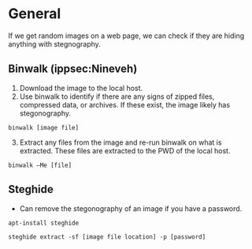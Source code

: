 # General
If we get random images on a web page, we can check if they are hiding anything with stegnography. 

## Binwalk (ippsec:Nineveh)
1. Download the image to the local host. 
2. Use binwalk to identify if there are any signs of zipped files, compressed data, or archives.  If these exist, the image likely has stegonography.
```
binwalk [image file]
```
3. Extract any files from the image and re-run binwalk on what is extracted.  These files are extracted to the PWD of the local host.
```
binwalk –Me [file]
```

## Steghide
- Can remove the stegonography of an image if you have a password.
```
apt-install steghide
```
```
steghide extract -sf [image file location] -p [password]
```
